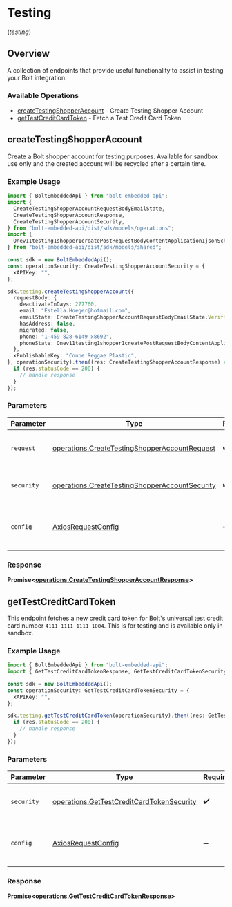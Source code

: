 # Testing
(*testing*)

## Overview

A collection of endpoints that provide useful functionality to assist in testing your Bolt integration.


### Available Operations

* [createTestingShopperAccount](#createtestingshopperaccount) - Create Testing Shopper Account
* [getTestCreditCardToken](#gettestcreditcardtoken) - Fetch a Test Credit Card Token

## createTestingShopperAccount

Create a Bolt shopper account for testing purposes. Available for sandbox use only and the created  account will be recycled after a certain time.

### Example Usage

```typescript
import { BoltEmbeddedApi } from "bolt-embedded-api";
import {
  CreateTestingShopperAccountRequestBodyEmailState,
  CreateTestingShopperAccountResponse,
  CreateTestingShopperAccountSecurity,
} from "bolt-embedded-api/dist/sdk/models/operations";
import {
  Onev11testing1shopper1createPostRequestBodyContentApplication1jsonSchemaPropertiesEmailState,
} from "bolt-embedded-api/dist/sdk/models/shared";

const sdk = new BoltEmbeddedApi();
const operationSecurity: CreateTestingShopperAccountSecurity = {
  xAPIKey: "",
};

sdk.testing.createTestingShopperAccount({
  requestBody: {
    deactivateInDays: 277760,
    email: "Estella.Hoeger@hotmail.com",
    emailState: CreateTestingShopperAccountRequestBodyEmailState.Verified,
    hasAddress: false,
    migrated: false,
    phone: "1-459-828-6149 x8692",
    phoneState: Onev11testing1shopper1createPostRequestBodyContentApplication1jsonSchemaPropertiesEmailState.Verified,
  },
  xPublishableKey: "Coupe Reggae Plastic",
}, operationSecurity).then((res: CreateTestingShopperAccountResponse) => {
  if (res.statusCode == 200) {
    // handle response
  }
});
```

### Parameters

| Parameter                                                                                                        | Type                                                                                                             | Required                                                                                                         | Description                                                                                                      |
| ---------------------------------------------------------------------------------------------------------------- | ---------------------------------------------------------------------------------------------------------------- | ---------------------------------------------------------------------------------------------------------------- | ---------------------------------------------------------------------------------------------------------------- |
| `request`                                                                                                        | [operations.CreateTestingShopperAccountRequest](../../models/operations/createtestingshopperaccountrequest.md)   | :heavy_check_mark:                                                                                               | The request object to use for the request.                                                                       |
| `security`                                                                                                       | [operations.CreateTestingShopperAccountSecurity](../../models/operations/createtestingshopperaccountsecurity.md) | :heavy_check_mark:                                                                                               | The security requirements to use for the request.                                                                |
| `config`                                                                                                         | [AxiosRequestConfig](https://axios-http.com/docs/req_config)                                                     | :heavy_minus_sign:                                                                                               | Available config options for making requests.                                                                    |


### Response

**Promise<[operations.CreateTestingShopperAccountResponse](../../models/operations/createtestingshopperaccountresponse.md)>**


## getTestCreditCardToken

This endpoint fetches a new credit card token for Bolt's universal test credit card number `4111 1111 1111 1004`. This is for testing and is available only in sandbox.

### Example Usage

```typescript
import { BoltEmbeddedApi } from "bolt-embedded-api";
import { GetTestCreditCardTokenResponse, GetTestCreditCardTokenSecurity } from "bolt-embedded-api/dist/sdk/models/operations";

const sdk = new BoltEmbeddedApi();
const operationSecurity: GetTestCreditCardTokenSecurity = {
  xAPIKey: "",
};

sdk.testing.getTestCreditCardToken(operationSecurity).then((res: GetTestCreditCardTokenResponse) => {
  if (res.statusCode == 200) {
    // handle response
  }
});
```

### Parameters

| Parameter                                                                                              | Type                                                                                                   | Required                                                                                               | Description                                                                                            |
| ------------------------------------------------------------------------------------------------------ | ------------------------------------------------------------------------------------------------------ | ------------------------------------------------------------------------------------------------------ | ------------------------------------------------------------------------------------------------------ |
| `security`                                                                                             | [operations.GetTestCreditCardTokenSecurity](../../models/operations/gettestcreditcardtokensecurity.md) | :heavy_check_mark:                                                                                     | The security requirements to use for the request.                                                      |
| `config`                                                                                               | [AxiosRequestConfig](https://axios-http.com/docs/req_config)                                           | :heavy_minus_sign:                                                                                     | Available config options for making requests.                                                          |


### Response

**Promise<[operations.GetTestCreditCardTokenResponse](../../models/operations/gettestcreditcardtokenresponse.md)>**

